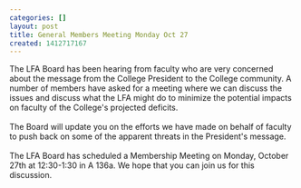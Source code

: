 ```yaml
---
categories: []
layout: post
title: General Members Meeting Monday Oct 27
created: 1412717167
---
```

<div>
	<font><span style="background-color:rgba(255,255,255,0)">The LFA Board has been&nbsp;hearing from&nbsp;faculty&nbsp;who are very concerned about the message from the College President to the College community. A number of members have asked for a meeting where we can discuss the issues and discuss&nbsp;what the LFA might&nbsp;do to minimize the potential impacts on faculty&nbsp;of the College&#39;s projected deficits.</span></font></div>
<div>
	<font><span style="background-color:rgba(255,255,255,0)">&nbsp;</span></font></div>
<div>
	<font><span style="background-color:rgba(255,255,255,0)">The Board will update you on the efforts we have made on behalf of faculty to push back on some of the apparent&nbsp;threats in the President&#39;s message.</span></font></div>
<div>
	&nbsp;</div>
<div>
	<font><span style="background-color:rgba(255,255,255,0)">The LFA Board&nbsp;has&nbsp;scheduled a Membership Meeting on Monday, October 27th at 12:30-1:30 in A 136a.</span></font> We hope that you can join us for this discussion.</div>
